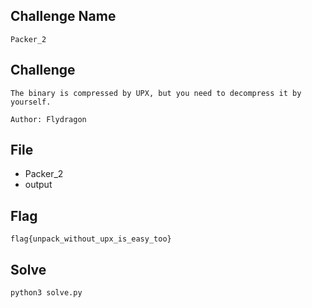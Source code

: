 ## Challenge Name
```
Packer_2
```
## Challenge
```
The binary is compressed by UPX, but you need to decompress it by yourself.  

Author: Flydragon
```
## File
- Packer_2
- output

## Flag
```
flag{unpack_without_upx_is_easy_too}
```
## Solve
```
python3 solve.py
```
